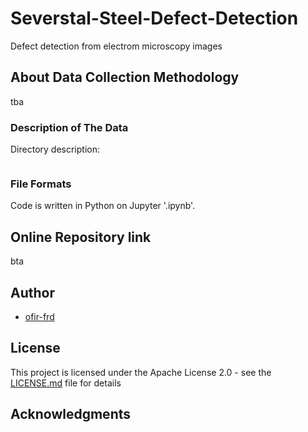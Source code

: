 # Severstal-Steel-Defect-Detection

Defect detection from electrom microscopy images


## About Data Collection Methodology

tba


### Description of The Data

Directory description:

```
```


### File Formats

Code is written in Python on Jupyter '.ipynb'.


## Online Repository link

bta


## Author

* [ofir-frd](https://github.com/ofir-frd)


## License

This project is licensed under the Apache License 2.0 - see the [LICENSE.md](https://github.com/ofir-frd/Severstal-Steel-Defect-Detection/blob/main/LICENSE) file for details


## Acknowledgments
